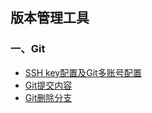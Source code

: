 ## 版本管理工具

### 一、Git
* [SSH key配置及Git多账号配置](./Git/git-multi-user.md)
* [Git提交内容](./Git/git-commit.md)
* [Git删除分支](./Git/git-delete-branch.md)
